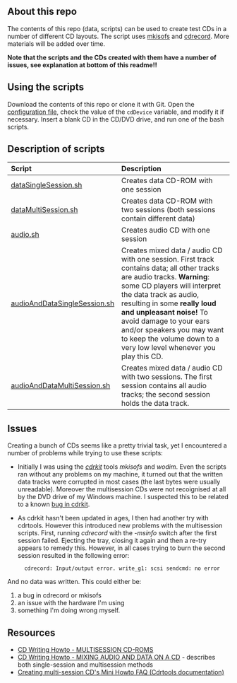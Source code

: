 ## About this repo

The contents of this repo (data, scripts) can be used to create test CDs in a number of different CD layouts. The script uses [mkisofs](http://linux.die.net/man/8/mkisofs) and [cdrecord](http://linux.die.net/man/1/cdrecord). More materials will be added over time.

**Note that the scripts and the CDs created with them have a number of issues, see explanation at bottom of this readme!!**

## Using the scripts

Download the contents of this repo or clone it with Git. Open the [configuration file](/config.txt), check the value of the `cdDevice` variable, and modify it if necessary. Insert a blank CD in the CD/DVD drive, and run one of the bash scripts.

## Description of scripts

|Script|Description|
|:--|:--|
|[dataSingleSession.sh](/dataSingleSession.sh)|Creates data CD-ROM with one session|
|[dataMultiSession.sh](/dataMultiSession.sh)|Creates data CD-ROM with two sessions (both sessions contain different data)|
|[audio.sh](/audio.sh)|Creates audio CD with one session|
|[audioAndDataSingleSession.sh](/audioAndDataSingleSession.sh)|Creates mixed data / audio CD with one session. First track contains data; all other tracks are audio tracks. **Warning**: some CD players will interpret the data track as audio, resulting in some **really loud and unpleasant noise!** To avoid damage to your ears and/or speakers you may want to keep the volume down to a very low level whenever you play this CD.|
|[audioAndDataMultiSession.sh](./audioAndDataMultiSession.sh)|Creates mixed data / audio CD with two sessions. The first session contains all audio tracks; the second session holds the data track.|

## Issues

Creating a bunch of CDs seems like a pretty trivial task, yet I encountered a number of problems while trying to use these scripts:

- Initially I was using the [*cdrkit*](https://en.wikipedia.org/wiki/Cdrkit) tools *mkisofs* and *wodim*. Even the scripts ran without any problems on my machine, it turned out that the written data tracks were corrupted in most cases (the last bytes were usually unreadable). Moreover the multisession CDs were not recoignised at all by the DVD drive of my Windows machine. I suspected this to be related to a known [bug in cdrkit](https://bugzilla.redhat.com/show_bug.cgi?id=1065802).
- As cdrkit hasn't been updated in ages, I then had another try with cdrtools. However this introduced new problems with the multisession scripts. First, running *cdrecord* with the *-msinfo* switch after the first session failed. Ejecting the tray, closing it again and then a re-try appears to remedy this. However, in all cases trying to burn the second session resulted in the following error:

        cdrecord: Input/output error. write_g1: scsi sendcmd: no error

And no data was written. This could either be:

1. a bug in cdrecord or mkisofs
2. an issue with the hardware I'm using
3. something I'm doing wrong myself.

## Resources

* [CD Writing Howto - MULTISESSION CD-ROMS](http://howto-pages.org/cdwriting/08.php)
* [CD Writing Howto - MIXING AUDIO AND DATA ON A CD](http://howto-pages.org/cdwriting/11.php) - describes both single-session and multisession methods
* [Creating multi-session CD's Mini Howto FAQ (Cdrtools documentation)](http://cdrtools.sourceforge.net/private/man/README/README.multi)